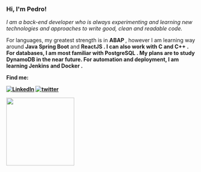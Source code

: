 ### Hi, I'm Pedro!

<p>
  <em> 
    I am a back-end developer who is always experimenting and learning new technologies and approaches to write good, clean and readable code.</a>
  </em>
</p>
 
<p align="left">
  For languages, my greatest strength is in <strong> ABAP </strong>, however I am learning way around <strong> Java Spring Boot </strong> and <strong> ReactJS </string>. I can also work with <strong> C </strong> and <strong> C++ </strong>. 
  For databases, I am most familiar with <strong> PostgreSQL </strong>. My plans are to study <strong> DynamoDB </strong> in the near future.
  For automation and deployment, I am learning <strong> Jenkins </strong> and <strong> Docker </strong>.
</p>


<p align="left">
 Find me:
</p>

[![LinkedIn](https://img.shields.io/badge/LinkedIn-0077B5?style=for-the-badge&logo=linkedin&logoColor=white)](https://www.linkedin.com/in/pedrohaccorsi/)
[![twitter](https://img.shields.io/badge/twitter-1DA1F2?style=for-the-badge&logo=twitter&logoColor=white)](http://twitter.com/pedrohaccorsi)
 
<div>
  <a href="https://github.com/francidellamora"> <img height="180em" src="https://github-readme-stats.vercel.app/api?username=francidellamora&show_icons=true&theme=tokyonight&include_all_commits=true&count_private=true"/>
  
<!--
**pedrohaccorsi/pedrohaccorsi** is a ✨ _special_ ✨ repository because its `README.md` (this file) appears on your GitHub profile.

Here are some ideas to get you started:

- 🔭 I’m currently working on ...
- 🌱 I’m currently learning ...
- 👯 I’m looking to collaborate on ...
- 🤔 I’m looking for help with ...
- 💬 Ask me about ...
- 📫 How to reach me: ...
- 😄 Pronouns: ...
- ⚡ Fun fact: ...
-->
